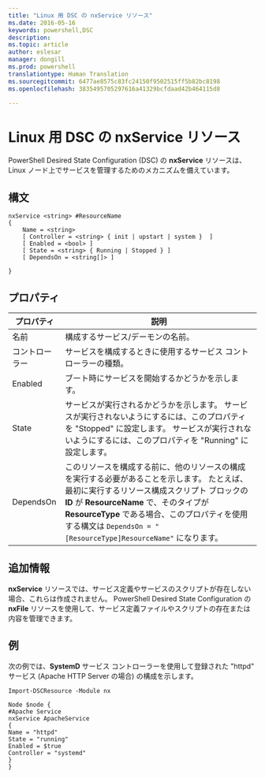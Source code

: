 ```yaml
---
title: "Linux 用 DSC の nxService リソース"
ms.date: 2016-05-16
keywords: powershell,DSC
description: 
ms.topic: article
author: eslesar
manager: dongill
ms.prod: powershell
translationtype: Human Translation
ms.sourcegitcommit: 6477ae8575c83fc24150f9502515ff5b82bc8198
ms.openlocfilehash: 3835495705297616a41329bcfdaad42b464115d8

---
```


# Linux 用 DSC の nxService リソース

PowerShell Desired State Configuration (DSC) の **nxService** リソースは、Linux ノード上でサービスを管理するためのメカニズムを備えています。

## 構文

```
nxService <string> #ResourceName
{
    Name = <string>
    [ Controller = <string> { init | upstart | system }  ]
    [ Enabled = <bool> ]
    [ State = <string> { Running | Stopped } ]
    [ DependsOn = <string[]> ]

}
```

## プロパティ
|  プロパティ |  説明 | 
|---|---|
| 名前| 構成するサービス/デーモンの名前。| 
| コントローラー| サービスを構成するときに使用するサービス コントローラーの種類。| 
| Enabled| ブート時にサービスを開始するかどうかを示します。| 
| State| サービスが実行されるかどうかを示します。 サービスが実行されないようにするには、このプロパティを "Stopped" に設定します。 サービスが実行されないようにするには、このプロパティを "Running" に設定します。| 
| DependsOn | このリソースを構成する前に、他のリソースの構成を実行する必要があることを示します。 たとえば、最初に実行するリソース構成スクリプト ブロックの **ID** が **ResourceName** で、そのタイプが **ResourceType** である場合、このプロパティを使用する構文は `DependsOn = "[ResourceType]ResourceName"` になります。| 


## 追加情報

**nxService** リソースでは、サービス定義やサービスのスクリプトが存在しない場合、これらは作成されません。 PowerShell Desired State Configuration の **nxFile** リソースを使用して、サービス定義ファイルやスクリプトの存在または内容を管理できます。

## 例

次の例では、**SystemD** サービス コントローラーを使用して登録された "httpd" サービス (Apache HTTP Server の場合) の構成を示します。

```
Import-DSCResource -Module nx 

Node $node {
#Apache Service
nxService ApacheService 
{
Name = "httpd"
State = "running"
Enabled = $true
Controller = "systemd"
}
}
```




<!--HONumber=Jun16_HO4-->


